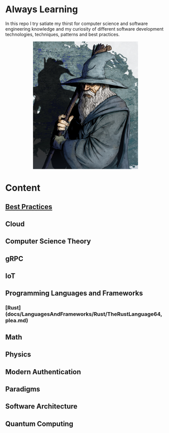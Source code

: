 <h1>Always Learning</h1>

In this repo I try satiate my thirst for computer science and software engineering knowledge and my curiosity of different software development technologies, techniques, patterns and best practices.

<p align="center">
  <img width=330 height=400 src="assets/images/gandalf.jpg">
</p>

# Content

## [Best Practices](docs/BestPractices/BestPractices.md)
## Cloud
## Computer Science Theory
## gRPC
## IoT
## Programming Languages and Frameworks
### [Rust](docs/LanguagesAndFrameworks/Rust/TheRustLanguage64, plea.md)
## Math
## Physics
## Modern Authentication
## Paradigms
## Software Architecture
## Quantum Computing


